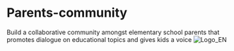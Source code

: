 # Parents-community
Build a collaborative community amongst elementary school parents that promotes dialogue on educational topics and gives kids a voice
![Logo_EN](https://user-images.githubusercontent.com/118807791/228786691-3beed9ff-4e29-4cb5-8652-e056197595ae.jpg)

